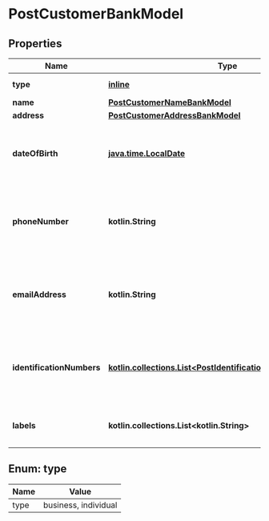 
# PostCustomerBankModel

## Properties
Name | Type | Description | Notes
------------ | ------------- | ------------- | -------------
**type** | [**inline**](#Type) | The type of customer. | 
**name** | [**PostCustomerNameBankModel**](PostCustomerNameBankModel.md) |  |  [optional]
**address** | [**PostCustomerAddressBankModel**](PostCustomerAddressBankModel.md) |  |  [optional]
**dateOfBirth** | [**java.time.LocalDate**](java.time.LocalDate.md) | The customer&#39;s date of birth. Optional when type is individual. |  [optional]
**phoneNumber** | **kotlin.String** | The customer&#39;s phone number. Optional when type is individual. |  [optional]
**emailAddress** | **kotlin.String** | The customer&#39;s email address. Optional when type is individual. |  [optional]
**identificationNumbers** | [**kotlin.collections.List&lt;PostIdentificationNumberBankModel&gt;**](PostIdentificationNumberBankModel.md) | The customer&#39;s identification numbers. Optional when type is individual. |  [optional]
**labels** | **kotlin.collections.List&lt;kotlin.String&gt;** | The labels associated with the customer. |  [optional]


<a name="Type"></a>
## Enum: type
Name | Value
---- | -----
type | business, individual




